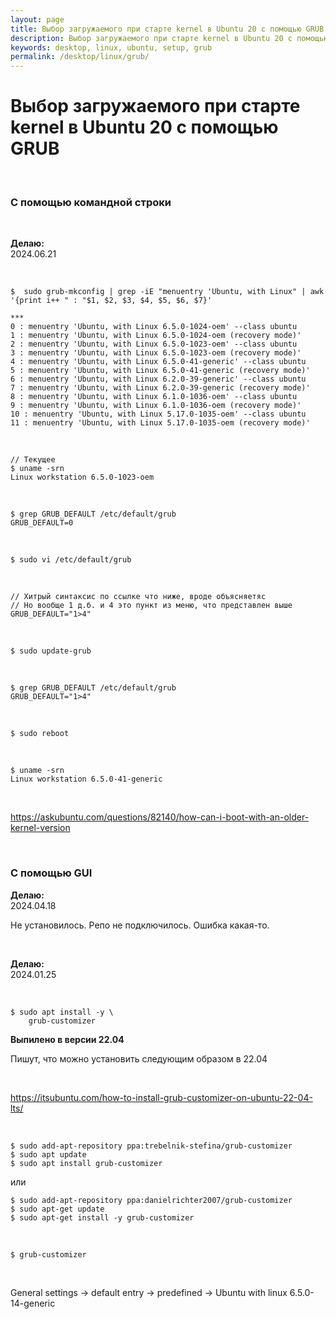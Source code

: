 ```yaml
---
layout: page
title: Выбор загружаемого при старте kernel в Ubuntu 20 с помощью GRUB
description: Выбор загружаемого при старте kernel в Ubuntu 20 с помощью GRUB
keywords: desktop, linux, ubuntu, setup, grub
permalink: /desktop/linux/grub/
---
```


# Выбор загружаемого при старте kernel в Ubuntu 20 с помощью GRUB

<br/>

### С помощью командной строки

<br/>

**Делаю:**  
2024.06.21

<br/>

```
$  sudo grub-mkconfig | grep -iE "menuentry 'Ubuntu, with Linux" | awk '{print i++ " : "$1, $2, $3, $4, $5, $6, $7}'
```

```
***
0 : menuentry 'Ubuntu, with Linux 6.5.0-1024-oem' --class ubuntu
1 : menuentry 'Ubuntu, with Linux 6.5.0-1024-oem (recovery mode)'
2 : menuentry 'Ubuntu, with Linux 6.5.0-1023-oem' --class ubuntu
3 : menuentry 'Ubuntu, with Linux 6.5.0-1023-oem (recovery mode)'
4 : menuentry 'Ubuntu, with Linux 6.5.0-41-generic' --class ubuntu
5 : menuentry 'Ubuntu, with Linux 6.5.0-41-generic (recovery mode)'
6 : menuentry 'Ubuntu, with Linux 6.2.0-39-generic' --class ubuntu
7 : menuentry 'Ubuntu, with Linux 6.2.0-39-generic (recovery mode)'
8 : menuentry 'Ubuntu, with Linux 6.1.0-1036-oem' --class ubuntu
9 : menuentry 'Ubuntu, with Linux 6.1.0-1036-oem (recovery mode)'
10 : menuentry 'Ubuntu, with Linux 5.17.0-1035-oem' --class ubuntu
11 : menuentry 'Ubuntu, with Linux 5.17.0-1035-oem (recovery mode)'
```

<br/>

```
// Текущее
$ uname -srn
Linux workstation 6.5.0-1023-oem
```

<br/>

```
$ grep GRUB_DEFAULT /etc/default/grub
GRUB_DEFAULT=0
```

<br/>

```
$ sudo vi /etc/default/grub
```

<br/>

```
// Хитрый синтаксис по ссылке что ниже, вроде объясняетяс
// Но вообще 1 д.б. и 4 это пункт из меню, что представлен выше
GRUB_DEFAULT="1>4"
```

<br/>

```
$ sudo update-grub
```

<br/>

```
$ grep GRUB_DEFAULT /etc/default/grub
GRUB_DEFAULT="1>4"
```

<br/>

```
$ sudo reboot
```

<br/>

```
$ uname -srn
Linux workstation 6.5.0-41-generic
```

<br/>

https://askubuntu.com/questions/82140/how-can-i-boot-with-an-older-kernel-version

<br/>

### С помощью GUI

**Делаю:**  
2024.04.18

Не установилось. Репо не подключилось. Ошибка какая-то.

<br/>

**Делаю:**  
2024.01.25

<br/>

```
$ sudo apt install -y \
    grub-customizer
```

**Выпилено в версии 22.04**

Пишут, что можно установить следующим образом в 22.04

<br/>

https://itsubuntu.com/how-to-install-grub-customizer-on-ubuntu-22-04-lts/

<br/>

```
$ sudo add-apt-repository ppa:trebelnik-stefina/grub-customizer
$ sudo apt update
$ sudo apt install grub-customizer
```

или

```
$ sudo add-apt-repository ppa:danielrichter2007/grub-customizer
$ sudo apt-get update
$ sudo apt-get install -y grub-customizer
```

<br/>

```
$ grub-customizer
```

<br/>

General settings -> default entry -> predefined -> Ubuntu with linux 6.5.0-14-generic
